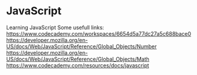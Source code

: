 # JavaScript
Learning JavaScript
Some usefull links:
https://www.codecademy.com/workspaces/6654d5a77dc27a5c688bace0
https://developer.mozilla.org/en-US/docs/Web/JavaScript/Reference/Global_Objects/Number
https://developer.mozilla.org/en-US/docs/Web/JavaScript/Reference/Global_Objects/Math
https://www.codecademy.com/resources/docs/javascript
